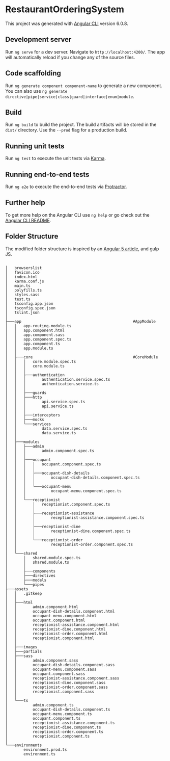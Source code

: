 # RestaurantOrderingSystem

This project was generated with [Angular CLI](https://github.com/angular/angular-cli) version 6.0.8.

## Development server

Run `ng serve` for a dev server. Navigate to `http://localhost:4200/`. The app will automatically reload if you change any of the source files.

## Code scaffolding

Run `ng generate component component-name` to generate a new component. You can also use `ng generate directive|pipe|service|class|guard|interface|enum|module`.

## Build

Run `ng build` to build the project. The build artifacts will be stored in the `dist/` directory. Use the `--prod` flag for a production build.

## Running unit tests

Run `ng test` to execute the unit tests via [Karma](https://karma-runner.github.io).

## Running end-to-end tests

Run `ng e2e` to execute the end-to-end tests via [Protractor](http://www.protractortest.org/).

## Further help

To get more help on the Angular CLI use `ng help` or go check out the [Angular CLI README](https://github.com/angular/angular-cli/blob/master/README.md).


## Folder Structure

The modified folder structure is inspired by an [Angular 5 article](https://itnext.io/choosing-a-highly-scalable-folder-structure-in-angular-d987de65ec7), and gulp JS.

```

│   browserslist
│   favicon.ico
│   index.html
│   karma.conf.js
│   main.ts
│   polyfills.ts
│   styles.sass
│   test.ts
│   tsconfig.app.json
│   tsconfig.spec.json
│   tslint.json
│
├───app                                                 #AppModule
│   │   app-routing.module.ts       
│   │   app.component.html
│   │   app.component.sass
│   │   app.component.spec.ts
│   │   app.component.ts
│   │   app.module.ts
│   │
│   ├───core                                            #CoreModule 
│   │   │   core.module.spec.ts
│   │   │   core.module.ts
│   │   │
│   │   ├───authentication
│   │   │       authentication.service.spec.ts
│   │   │       authentication.service.ts
│   │   │
│   │   ├───guards
│   │   ├───http
│   │   │       api.service.spec.ts
│   │   │       api.service.ts
│   │   │
│   │   ├───interceptors
│   │   ├───mocks
│   │   └───services
│   │           data.service.spec.ts
│   │           data.service.ts
│   │
│   ├───modules                                
│   │   ├───admin
│   │   │       admin.component.spec.ts
│   │   │
│   │   ├───occupant
│   │   │   │   occupant.component.spec.ts
│   │   │   │
│   │   │   ├───occupant-dish-details
│   │   │   │       occupant-dish-details.component.spec.ts
│   │   │   │
│   │   │   └───occupant-menu
│   │   │           occupant-menu.component.spec.ts
│   │   │
│   │   └───receptionist
│   │       │   receptionist.component.spec.ts
│   │       │
│   │       ├───receptionist-assistance
│   │       │       receptionist-assistance.component.spec.ts
│   │       │
│   │       ├───receptionist-dine
│   │       │       receptionist-dine.component.spec.ts
│   │       │
│   │       └───receptionist-order
│   │               receptionist-order.component.spec.ts
│   │
│   └───shared
│       │   shared.module.spec.ts
│       │   shared.module.ts
│       │
│       ├───components
│       ├───directives
│       ├───models
│       └───pipes
├───assets
│   │   .gitkeep
│   │
│   ├───html
│   │       admin.component.html
│   │       occupant-dish-details.component.html
│   │       occupant-menu.component.html
│   │       occupant.component.html
│   │       receptionist-assistance.component.html
│   │       receptionist-dine.component.html
│   │       receptionist-order.component.html
│   │       receptionist.component.html
│   │
│   ├───images
│   ├───partials
│   ├───sass
│   │       admin.component.sass
│   │       occupant-dish-details.component.sass
│   │       occupant-menu.component.sass
│   │       occupant.component.sass
│   │       receptionist-assistance.component.sass
│   │       receptionist-dine.component.sass
│   │       receptionist-order.component.sass
│   │       receptionist.component.sass
│   │
│   └───ts
│           admin.component.ts
│           occupant-dish-details.component.ts
│           occupant-menu.component.ts
│           occupant.component.ts
│           receptionist-assistance.component.ts
│           receptionist-dine.component.ts
│           receptionist-order.component.ts
│           receptionist.component.ts
│
└───environments
        environment.prod.ts
        environment.ts

```

